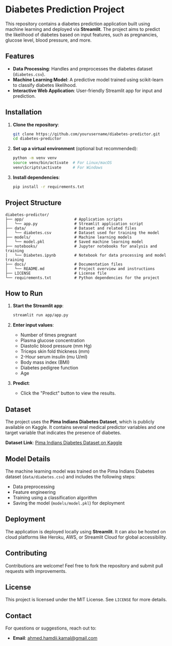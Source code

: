
# Diabetes Prediction Project

This repository contains a diabetes prediction application built using machine learning and deployed via **Streamlit**. The project aims to predict the likelihood of diabetes based on input features, such as pregnancies, glucose level, blood pressure, and more.

## Features

- **Data Processing**: Handles and preprocesses the diabetes dataset (`diabetes.csv`).
- **Machine Learning Model**: A predictive model trained using scikit-learn to classify diabetes likelihood.
- **Interactive Web Application**: User-friendly Streamlit app for input and prediction.

## Installation

1. **Clone the repository**:
   ```bash
   git clone https://github.com/yourusername/diabetes-predictor.git
   cd diabetes-predictor
   ```

2. **Set up a virtual environment** (optional but recommended):
   ```bash
   python -m venv venv
   source venv/bin/activate  # For Linux/macOS
   venv\Scripts\activate     # For Windows
   ```

3. **Install dependencies**:
   ```bash
   pip install -r requirements.txt
   ```

## Project Structure

```
diabetes-predictor/
├── app/                      # Application scripts
│   └── app.py                # Streamlit application script
├── data/                     # Dataset and related files
│   └── diabetes.csv          # Dataset used for training the model
├── models/                   # Machine learning models
│   └── model.pkl             # Saved machine learning model
├── notebooks/                # Jupyter notebooks for analysis and training
│   └── Diabetes.ipynb        # Notebook for data processing and model training
├── docs/                     # Documentation files
│   └── README.md             # Project overview and instructions
├── LICENSE                   # License file
└── requirements.txt          # Python dependencies for the project
```

## How to Run

1. **Start the Streamlit app**:
   ```bash
   streamlit run app/app.py
   ```

2. **Enter input values**:
   - Number of times pregnant
   - Plasma glucose concentration
   - Diastolic blood pressure (mm Hg)
   - Triceps skin fold thickness (mm)
   - 2-Hour serum insulin (mu U/ml)
   - Body mass index (BMI)
   - Diabetes pedigree function
   - Age

3. **Predict**:
   - Click the "Predict" button to view the results.

## Dataset

The project uses the **Pima Indians Diabetes Dataset**, which is publicly available on Kaggle. It contains several medical predictor variables and one target variable that indicates the presence of diabetes.

**Dataset Link**: [Pima Indians Diabetes Dataset on Kaggle](https://www.kaggle.com/datasets/mathchi/diabetes-data-set/data)

## Model Details

The machine learning model was trained on the Pima Indians Diabetes dataset (`data/diabetes.csv`) and includes the following steps:
- Data preprocessing
- Feature engineering
- Training using a classification algorithm
- Saving the model (`models/model.pkl`) for deployment

## Deployment

The application is deployed locally using **Streamlit**. It can also be hosted on cloud platforms like Heroku, AWS, or Streamlit Cloud for global accessibility.

## Contributing

Contributions are welcome! Feel free to fork the repository and submit pull requests with improvements.

## License

This project is licensed under the MIT License. See `LICENSE` for more details.

## Contact

For questions or suggestions, reach out to:
- **Email**: ahmed.hamdii.kamal@gmail.com
